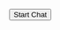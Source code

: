 <script>
    window.addEventListener("onEmbeddedMessagingReady", () => {            
        console.log( "Inside Prechat API!!" );
    embeddedservice_bootstrap.prechatAPI.setHiddenPrechatFields( { "Queue_Name" : 'tesstt' } );
</script>

<script type='text/javascript'>
	function initEmbeddedMessaging() {
		try {
			embeddedservice_bootstrap.settings.language = 'en_US'; // For example, enter 'en' or 'en-US'
			embeddedservice_bootstrap.settings.hideChatButtonOnLoad = true;
			embeddedservice_bootstrap.init(
				'00DDE0000044R3Q',
				'McAfee_Chat',
				'https://mcsg--dev.sandbox.my.site.com/ESWMcAfeeChat1707158023631',
				{
					scrt2URL: 'https://mcsg--dev.sandbox.my.salesforce-scrt.com'
				}
			);
		} catch (err) {
			console.error('Error loading Embedded Messaging: ', err);
		}
	};
</script>
<script type='text/javascript' src='https://mcsg--dev.sandbox.my.site.com/ESWMcAfeeChat1707158023631/assets/js/bootstrap.min.js' onload='initEmbeddedMessaging()'></script>


<button onclick='embeddedservice_bootstrap.utilAPI.launchChat()'>Start Chat</button >
